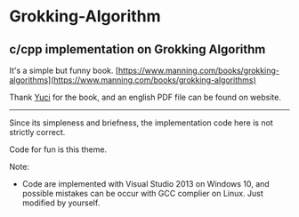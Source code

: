 # Grokking-Algorithm
## c/cpp implementation on Grokking Algorithm

It's a simple but funny book. [https://www.manning.com/books/grokking-algorithms](https://www.manning.com/books/grokking-algorithms)

Thank [Yuci](https://github.com/yucicheung) for the book, and an english PDF file can be found on website.

------------------------------------------

Since its simpleness and briefness, the implementation code here is not strictly correct.

Code for fun is this theme.

Note:
- Code are implemented with Visual Studio 2013 on Windows 10, and possible mistakes can be occur with GCC complier on Linux. Just modified by yourself.

